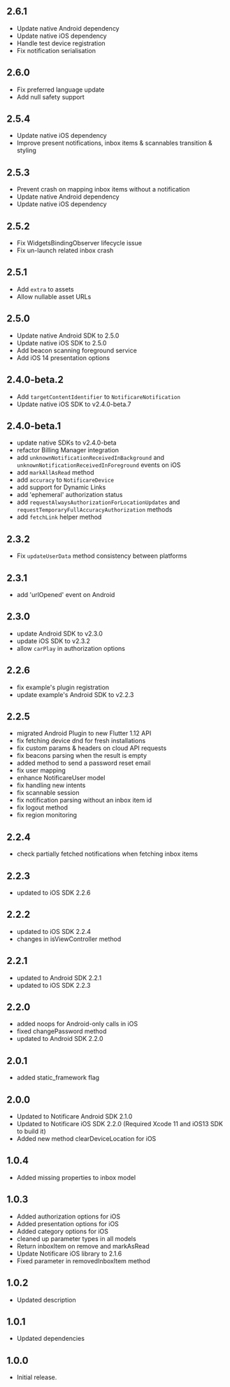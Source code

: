 ## 2.6.1
- Update native Android dependency
- Update native iOS dependency
- Handle test device registration
- Fix notification serialisation

## 2.6.0
- Fix preferred language update
- Add null safety support

## 2.5.4
- Update native iOS dependency
- Improve present notifications, inbox items & scannables transition & styling 

## 2.5.3
- Prevent crash on mapping inbox items without a notification
- Update native Android dependency
- Update native iOS dependency

## 2.5.2
* Fix WidgetsBindingObserver lifecycle issue
* Fix un-launch related inbox crash

## 2.5.1
* Add `extra` to assets
* Allow nullable asset URLs 

## 2.5.0
* Update native Android SDK to 2.5.0
* Update native iOS SDK to 2.5.0
* Add beacon scanning foreground service
* Add iOS 14 presentation options

## 2.4.0-beta.2
* Add `targetContentIdentifier` to `NotificareNotification`
* Update native iOS SDK to v2.4.0-beta.7

## 2.4.0-beta.1
* update native SDKs to v2.4.0-beta
* refactor Billing Manager integration
* add `unknownNotificationReceivedInBackground` and `unknownNotificationReceivedInForeground` events on iOS
* add `markAllAsRead` method
* add `accuracy` to `NotificareDevice`
* add support for Dynamic Links
* add 'ephemeral' authorization status
* add `requestAlwaysAuthorizationForLocationUpdates` and `requestTemporaryFullAccuracyAuthorization` methods
* add `fetchLink` helper method

## 2.3.2
* Fix `updateUserData` method consistency between platforms

## 2.3.1
* add 'urlOpened' event on Android

## 2.3.0
* update Android SDK to v2.3.0
* update iOS SDK to v2.3.2
* allow `carPlay` in authorization options

## 2.2.6
* fix example's plugin registration
* update example's Android SDK to v2.2.3

## 2.2.5
* migrated Android Plugin to new Flutter 1.12 API
* fix fetching device dnd for fresh installations
* fix custom params & headers on cloud API requests
* fix beacons parsing when the result is empty
* added method to send a password reset email
* fix user mapping
* enhance NotificareUser model
* fix handling new intents
* fix scannable session
* fix notification parsing without an inbox item id
* fix logout method
* fix region monitoring

## 2.2.4
* check partially fetched notifications when fetching inbox items 

## 2.2.3
* updated to iOS SDK 2.2.6

## 2.2.2
* updated to iOS SDK 2.2.4
* changes in isViewController method

## 2.2.1
* updated to Android SDK 2.2.1
* updated to iOS SDK 2.2.3

## 2.2.0
* added noops for Android-only calls in iOS
* fixed changePassword method
* updated to Android SDK 2.2.0

## 2.0.1
* added static_framework flag

## 2.0.0
* Updated to Notificare Android SDK 2.1.0
* Updated to Notificare iOS SDK 2.2.0 (Required Xcode 11 and iOS13 SDK to build it)
* Added new method clearDeviceLocation for iOS

## 1.0.4
* Added missing properties to inbox model

## 1.0.3
* Added authorization options for iOS
* Added presentation options for iOS
* Added category options for iOS
* cleaned up parameter types in all models
* Return inboxItem on remove and markAsRead
* Update Notificare iOS library to 2.1.6
* Fixed parameter in removedInboxItem method

## 1.0.2
* Updated description

## 1.0.1
* Updated dependencies

## 1.0.0
* Initial release.

